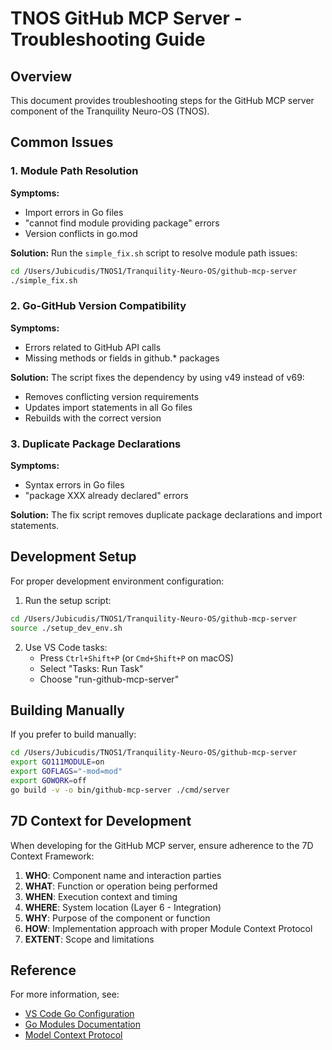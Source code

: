 # TNOS GitHub MCP Server - Troubleshooting Guide

## Overview

This document provides troubleshooting steps for the GitHub MCP server component of the Tranquility Neuro-OS (TNOS).

## Common Issues

### 1. Module Path Resolution

**Symptoms:**

- Import errors in Go files
- "cannot find module providing package" errors
- Version conflicts in go.mod

**Solution:**
Run the `simple_fix.sh` script to resolve module path issues:

```bash
cd /Users/Jubicudis/TNOS1/Tranquility-Neuro-OS/github-mcp-server
./simple_fix.sh
```

### 2. Go-GitHub Version Compatibility

**Symptoms:**

- Errors related to GitHub API calls
- Missing methods or fields in github.* packages

**Solution:**
The script fixes the dependency by using v49 instead of v69:

- Removes conflicting version requirements
- Updates import statements in all Go files
- Rebuilds with the correct version

### 3. Duplicate Package Declarations

**Symptoms:**

- Syntax errors in Go files
- "package XXX already declared" errors

**Solution:**
The fix script removes duplicate package declarations and import statements.

## Development Setup

For proper development environment configuration:

1. Run the setup script:

```bash
cd /Users/Jubicudis/TNOS1/Tranquility-Neuro-OS/github-mcp-server
source ./setup_dev_env.sh
```

2. Use VS Code tasks:
   - Press `Ctrl+Shift+P` (or `Cmd+Shift+P` on macOS)
   - Select "Tasks: Run Task"
   - Choose "run-github-mcp-server"

## Building Manually

If you prefer to build manually:

```bash
cd /Users/Jubicudis/TNOS1/Tranquility-Neuro-OS/github-mcp-server
export GO111MODULE=on
export GOFLAGS="-mod=mod"
export GOWORK=off
go build -v -o bin/github-mcp-server ./cmd/server
```

## 7D Context for Development

When developing for the GitHub MCP server, ensure adherence to the 7D Context Framework:

1. **WHO**: Component name and interaction parties
2. **WHAT**: Function or operation being performed
3. **WHEN**: Execution context and timing
4. **WHERE**: System location (Layer 6 - Integration)
5. **WHY**: Purpose of the component or function
6. **HOW**: Implementation approach with proper Module Context Protocol
7. **EXTENT**: Scope and limitations

## Reference

For more information, see:

- [VS Code Go Configuration](https://code.visualstudio.com/docs/languages/go)
- [Go Modules Documentation](https://go.dev/ref/mod)
- [Model Context Protocol](https://modelcontextprotocol.io/)
